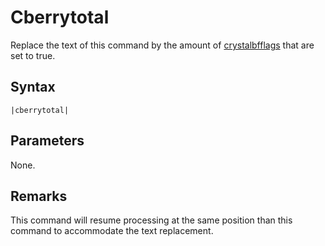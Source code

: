 # Cberrytotal

Replace the text of this command by the amount of [crystalbfflags](../../Enums%20and%20IDs/crystalbfflags.md) that are set to true.

## Syntax

````
|cberrytotal|
````

## Parameters

None.

## Remarks

This command will resume processing at the same position than this command to accommodate the text replacement.
